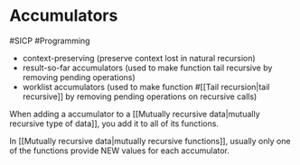 # Accumulators

#SICP #Programming

- context-preserving (preserve context lost in natural recursion)
- result-so-far accumulators (used to make function tail recursive by removing pending operations)
- worklist accumulators (used to make function #[[Tail recursion|tail recursive]] by removing pending operations on recursive calls)

When adding a accumulator to a [[Mutually recursive data|mutually recursive type of data]], you add it to all of its functions.

In [[Mutually recursive data|mutually recursive functions]], usually only one of the functions provide NEW values for each accumulator.
